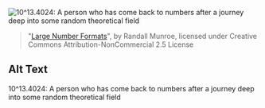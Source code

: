 ![10^13.4024: A person who has come back to numbers after a journey deep into some random theoretical field](https://imgs.xkcd.com/comics/large_number_formats.png)
> "[Large Number Formats](https://xkcd.com/2319/)", by Randall Munroe, licensed under Creative Commons Attribution-NonCommercial 2.5 License

## Alt Text
10^13.4024: A person who has come back to numbers after a journey deep into some random theoretical field
